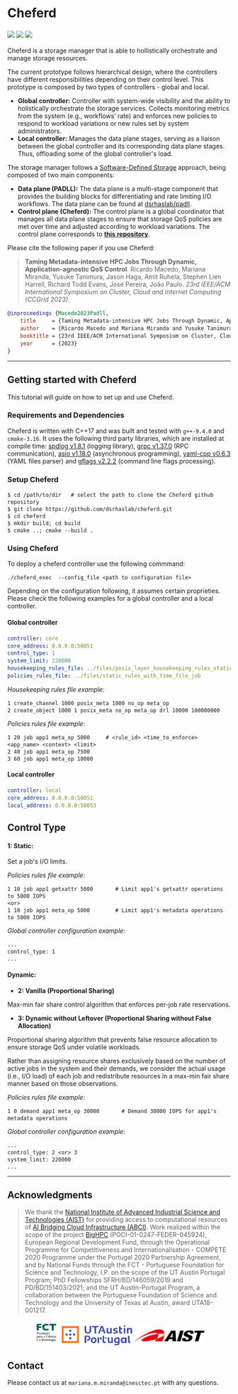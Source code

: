 # Cheferd

<h3 align="left">
  <!-- logo as of current commit -->
  <img src="https://img.shields.io/badge/C++-17-yellow.svg?style=flat&logo=c%2B%2B" />
  <img src="https://img.shields.io/badge/status-research%20prototype-green.svg" />
  <a href="https://opensource.org/licenses/BSD-3-Clause">
    <img src="https://img.shields.io/badge/license-BSD--3-blue.svg" />
  </a>
</h3>

Cheferd is a storage manager that is able to hollistically orchestrate and manage storage resources.

The current prototype follows hierarchical design, where the controllers have different responsibilities depending on their control level. This prototype is composed by two types of controllers - global and local.

* <b>Global controller:</b> Controller with system-wide visibility and the ability to holistically orchestrate the storage services. Collects monitoring metrics from the system (e.g., workflows’ rate) and enforces new policies to respond to workload variations or new rules set by system administrators.
* <b>Local controller:</b> Manages the data plane stages, serving as a liaison between the global controller and its corresponding data plane stages. Thus, offloading some of the global controller's load. 


The storage manager follows a [Software-Defined Storage](https://dl.acm.org/doi/10.1145/3385896?cid=99659535288) approach, being composed of two main components:
* <b>Data plane (PADLL):</b> The data plane is a multi-stage component that provides the building blocks for differentiating and rate limiting I/O workflows. The data plane can be found at [dsrhaslab/padll](https://github.com/dsrhaslab/padll).
* <b>Control plane (Cheferd):</b> The control plane is a global coordinator that manages all data plane stages to ensure that storage QoS policies are met over time and adjusted according to workload variations. The control plane corresponds to [**this repository**](https://github.com/dsrhaslab/cheferd).

Please cite the following paper if you use Cheferd:

>**Taming Metadata-intensive HPC Jobs Through Dynamic, Application-agnostic QoS Control**.
Ricardo Macedo, Mariana Miranda, Yusuke Tanimura, Jason Haga, Amit Ruhela, Stephen Lien Harrell, Richard Todd Evans, José Pereira, João Paulo.
*23rd IEEE/ACM International Symposium on Cluster, Cloud and Internet Computing (CCGrid 2023)*.

```bibtex
@inproceedings {Macedo2023Padll,
    title     = {Taming Metadata-intensive HPC Jobs Through Dynamic, Application-agnostic QoS Control},
    author    = {Ricardo Macedo and Mariana Miranda and Yusuke Tanimura and Jason Haga and Amit Ruhela and Stephen Lien Harrell and Richard Todd Evans and Jos{\'e} Pereira and Jo{\~a}o Paulo},
    booktitle = {23rd IEEE/ACM International Symposium on Cluster, Cloud and Internet Computing},
    year      = {2023}
}
```

***

## Getting started with Cheferd
 
This tutorial will guide on how to set up and use Cheferd.

### Requirements and Dependencies
Cheferd is written with C++17 and was built and tested with `g++-9.4.0` and `cmake-3.16`.
It uses the following third party libraries, which are installed at compile time: [spdlog v1.8.1](https://github.com/gabime/spdlog) (logging library), [grpc v1.37.0](https://github.com/grpc/grpc) (RPC communication), [asio v1.18.0](https://github.com/chriskohlhoff/asio) (asynchronous programming), [yaml-cpp v0.6.3](https://github.com/jbeder/yaml-cpp) (YAML files parser) and [gflags v2.2.2](https://github.com/gflags/gflags) (command line flags processing).

### Setup Cheferd

```shell
$ cd /path/to/dir   # select the path to clone the Cheferd github repository
$ git clone https://github.com/dsrhaslab/cheferd.git
$ cd cheferd
$ mkdir build; cd build
$ cmake ..; cmake --build .
```

### Using Cheferd 

To deploy a cheferd controller use the following commmand:

```shell
./cheferd_exec  --config_file <path to configuration file>
```
Depending on the configuration following, it assumes certain proprieties. 
Please check the following examples for a global controller and a local controller.

#### Global controller
```yaml
controller: core                                                            # Type of controller (core or local)
core_address: 0.0.0.0:50051                                                 # Global controller address
control_type: 1                                                             # Type of control (1-STATIC, 2-DYNAMIC_VANILLA, 3-DYNAMIC_LEFTOVER)
system_limit: 220000                                                        # Setup a storage system limit 
housekeeping_rules_file: ../files/posix_layer_housekeeping_rules_static_op  # Path to housekeeping rules to be implemented
policies_rules_file: ../files/static_rules_with_time_file_job               # Path to policies rules file to be enforced
```

*Housekeeping rules file example:*
```shell
1 create_channel 1000 posix_meta 1000 no_op meta_op
2 create_object 1000 1 posix_meta no_op meta_op drl 10000 100000000
```

*Policies rules file example:*
```shell
1 20 job app1 meta_op 5000     # <rule_id> <time_to_enforce> <app_name> <context> <limit>
2 40 job app1 meta_op 7500                   
3 60 job app1 meta_op 10000
```

#### Local controller
```yaml
controller: local                                                           # Type of controller (core or local)
core_address: 0.0.0.0:50051                                                 # Global controller address
local_address: 0.0.0.0:50053                                                # Local controller address
```


## Control Type

#### 1: Static:
Set a job's I/O limits. 

*Policies rules file example:*
```shell
1 10 job app1 getxattr 5000       # Limit app1's getxattr operations to 5000 IOPS
<or>
1 10 job app1 meta_op 5000        # Limit app1's metadata operations to 5000 IOPS
```

*Global controller configuration example:*
```shell
...
control_type: 1
...
```


#### Dynamic:

* <b> 2: Vanilla (Proportional Sharing) </b>

Max-min fair share control algorithm that enforces per-job rate reservations. 


* <b> 3: Dynamic without Leftover (Proportional Sharing without False Allocation) </b>

Proportional sharing algorithm that prevents false resource allocation to ensure storage QoS under volatile workloads.

Rather than assigning resource shares exclusively based on the number of active jobs in the system and their demands, we consider the actual usage (i.e., I/O load) of each job and redistribute resources in a max-min fair share manner based on those observations.

*Policies rules file example:*
```shell
1 0 demand app1 meta_op 30000       # Demand 30000 IOPS for app1's metadata operations
```

*Global controller configuration example:*
```shell
...
control_type: 2 <or> 3
system_limit: 220000 
...
```

***

## Acknowledgments
>We thank the [National Institute of Advanced Industrial Science and Technologies (AIST)](https://www.aist.go.jp/index_en.html)
for providing access to computational resources of [AI Bridging Cloud Infrastructure (ABCI)](https://abci.ai/).
>Work realized within the scope of the project [BigHPC](https://bighpc.wavecom.pt)
(POCI-01-0247-FEDER-045924), European Regional Development Fund, through the Operational Programme for Competitiveness and 
Internationalisation - COMPETE 2020 Programme under the Portugal 2020 Partnership Agreement, and by National Funds through the 
FCT - Portuguese Foundation for Science and Technology, I.P. on the scope of the UT Austin Portugal Program; PhD Fellowships 
SFRH/BD/146059/2019 and PD/BD/151403/2021; and the UT Austin-Portugal Program, a collaboration between the Portuguese Foundation 
of Science and Technology and the University of Texas at Austin, award UTA18-001217.

<p align="center">
    <img src=".media/main_page/fct-logo.png" width="60">
    <img src=".media/main_page/utaustin-portugal-logo.png" width="160">
    <img src=".media/main_page/aist-logo.gif" width="160">
</p>


## Contact
Please contact us at `mariana.m.miranda@inesctec.pt` with any questions.

